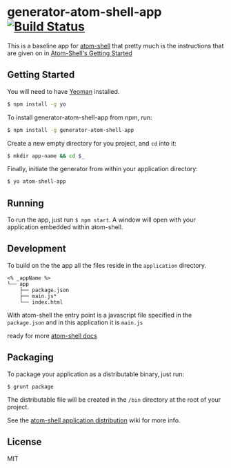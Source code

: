 # generator-atom-shell-app [![Build Status](https://secure.travis-ci.org/jacoblwe20/generator-atom-shell-app.png?branch=master)](https://travis-ci.org/jacoblwe20/generator-atom-shell-app)

This is a baseline app for [atom-shell](https://github.com/atom/atom-shell) that pretty much is the instructions that are given on in [Atom-Shell's Getting Started](https://github.com/atom/atom-shell/blob/master/docs/tutorial/quick-start.md)

## Getting Started

You will need to have [Yeoman](http://yeoman.io) installed.

```bash
$ npm install -g yo
```

To install generator-atom-shell-app from npm, run:

```bash
$ npm install -g generator-atom-shell-app
```

Create a new empty directory for you project, and `cd` into it:

```bash
$ mkdir app-name && cd $_
```

Finally, initiate the generator from within your application directory:

```bash
$ yo atom-shell-app
```

## Running

To run the app, just run `$ npm start`. A window will open with your application embedded within atom-shell.

## Development

To build on the the app all the files reside in the `application` directory.

    <% _appName %>
    └── app
        ├── package.json
        ├── main.js*
        └── index.html

With atom-shell the entry point is a javascript file specified in the `package.json` and in this application it is `main.js`

ready for more [atom-shell docs](https://github.com/atom/atom-shell/tree/master/docs)

## Packaging

To package your application as a distributable binary, just run:

    $ grunt package

The distributable file will be created in the `/bin` directory at the root of your project.

See the [atom-shell application distribution](https://github.com/atom/atom-shell/blob/master/docs/tutorial/application-distribution.md) wiki for more info.


## License

MIT
